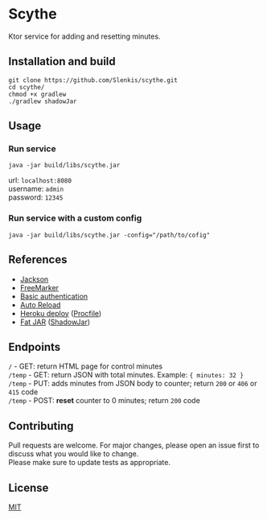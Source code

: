 # Scythe
Ktor service for adding and resetting minutes. 

## Installation and build
```
git clone https://github.com/Slenkis/scythe.git
cd scythe/
chmod +x gradlew
./gradlew shadowJar
```

## Usage
### Run service
`java -jar build/libs/scythe.jar`

url: `localhost:8080`  
username: `admin`  
password: `12345`

### Run service with a custom config
`java -jar build/libs/scythe.jar -config="/path/to/cofig"`

## References
* [Jackson](https://ktor.io/servers/features/content-negotiation/jackson.html)
* [FreeMarker](https://ktor.io/servers/features/templates/freemarker.html)
* [Basic authentication](https://ktor.io/servers/features/authentication/basic.html)
* [Auto Reload](https://ktor.io/servers/autoreload.html)
* [Heroku deploy](https://ktor.io/servers/deploy/hosting/heroku.html) ([Procfile](./Procfile))
* [Fat JAR](https://ktor.io/servers/deploy/packing/fatjar.html) ([ShadowJar](./build/libs))

## Endpoints
`/` - GET: return HTML page for control minutes  
`/temp` - GET: return JSON with total minutes. Example: `{ minutes: 32 }`  
`/temp` - PUT: adds minutes from JSON body to counter; return `200` or `406` or `415` code  
`/temp` - POST: **reset** counter to 0 minutes; return `200` code

## Contributing
Pull requests are welcome. For major changes, please open an issue first to discuss what you would like to change.  
Please make sure to update tests as appropriate.

## License
[MIT](LICENSE)